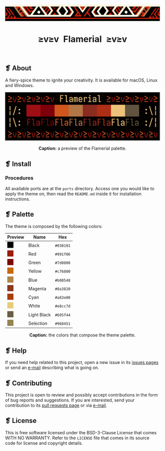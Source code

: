 <p align="center">
  <img alt="" src="assets/images/ornament.png" width=1020 />
</p>
<h1 align="center">≥v≥v&ensp;Flamerial&ensp;≥v≥v</h1>
<p align="center">
  <img alt="" src="https://img.shields.io/github/license/skippyr/flamerial?style=plastic&label=%E2%89%A5%20license&labelColor=%2324130e&color=%23b8150d" />
  &nbsp;
  <img alt="" src="https://img.shields.io/github/v/tag/skippyr/flamerial?style=plastic&label=%E2%89%A5%20tag&labelColor=%2324130e&color=%23b8150d" />
  &nbsp;
  <img alt="" src="https://img.shields.io/github/commit-activity/t/skippyr/flamerial?style=plastic&label=%E2%89%A5%20commits&labelColor=%2324130e&color=%23b8150d" />
  &nbsp;
  <img alt="" src="https://img.shields.io/github/stars/skippyr/flamerial?style=plastic&label=%E2%89%A5%20stars&labelColor=%2324130e&color=%23b8150d" />
</p>

## ❡ About
A fiery-spice theme to ignite your creativity. It is available for macOS, Linux and Windows.

<p align="center">
  <img alt="" src="assets/images/preview.png" width=1020 />
</p>
<p align="center"><strong>Caption:</strong> a preview of the Flamerial palette.</p>

## ❡ Install
### Procedures
All available ports are at the `ports` directory. Access one you would like to apply the theme on, then read the `README.md` inside it for installation instructions.

## ❡ Palette
The theme is composed by the following colors:

<table align="center">
  <thead>
    <tr>
      <th>Preview</th>
      <th>Name</th>
      <th>Hex</th>
    </tr>
  </thead>
  <tbody>
    <tr>
      <td><img alt="" src="assets/images/colors/black.png" /></td>
      <td>Black</td>
      <td><code>#030101</code></td>
    </tr>
    <tr>
      <td><img alt="" src="assets/images/colors/red.png" /></td>
      <td>Red</td>
      <td><code>#991f06</code></td>
    </tr>
    <tr>
      <td><img alt="" src="assets/images/colors/green.png" /></td>
      <td>Green</td>
      <td><code>#7d0800</code></td>
    </tr>
    <tr>
      <td><img alt="" src="assets/images/colors/yellow.png" /></td>
      <td>Yellow</td>
      <td><code>#c76800</code></td>
    </tr>
    <tr>
      <td><img alt="" src="assets/images/colors/blue.png" /></td>
      <td>Blue</td>
      <td><code>#b08548</code></td>
    </tr>
    <tr>
      <td><img alt="" src="assets/images/colors/magenta.png" /></td>
      <td>Magenta</td>
      <td><code>#8a3820</code></td>
    </tr>
    <tr>
      <td><img alt="" src="assets/images/colors/cyan.png" /></td>
      <td>Cyan</td>
      <td><code>#a83e00</code></td>
    </tr>
    <tr>
      <td><img alt="" src="assets/images/colors/white.png" /></td>
      <td>White</td>
      <td><code>#e8cc7d</code></td>
    </tr>
    <tr>
      <td><img alt="" src="assets/images/colors/light_black.png" /></td>
      <td>Light Black</td>
      <td><code>#695f44</code></td>
    </tr>
    <tr>
      <td><img alt="" src="assets/images/colors/selection.png" /></td>
      <td>Selection</td>
      <td><code>#968451</code></td>
    </tr>
  </tbody>
</table>
<p align="center"><strong>Caption:</strong> the colors that compose the theme palette.</p>

## ❡ Help
If you need help related to this project, open a new issue in its [issues pages](https://github.com/skippyr/flamerial/issues) or send an [e-mail](mailto:skippyr.developer@icloud.com) describing what is going on.

## ❡ Contributing
This project is open to review and possibly accept contributions in the form of bug reports and suggestions. If you are interested, send your contribution to its [pull requests page](https://github.com/skippyr/flamerial/pulls) or via [e-mail](mailto:skippyr.developer@icloud.com).

## ❡ License
This is free software licensed under the BSD-3-Clause License that comes WITH NO WARRANTY. Refer to the `LICENSE` file that comes in its source code for license and copyright details.
